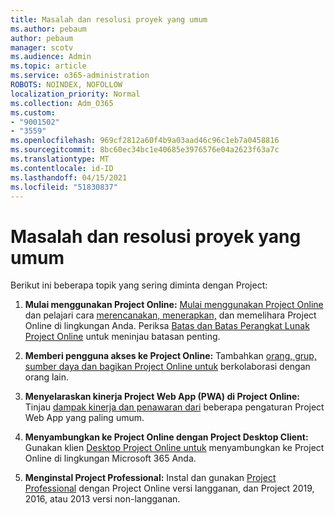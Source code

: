 ```yaml
---
title: Masalah dan resolusi proyek yang umum
ms.author: pebaum
author: pebaum
manager: scotv
ms.audience: Admin
ms.topic: article
ms.service: o365-administration
ROBOTS: NOINDEX, NOFOLLOW
localization_priority: Normal
ms.collection: Adm_O365
ms.custom:
- "9001502"
- "3559"
ms.openlocfilehash: 969cf2812a60f4b9a03aad46c96c1eb7a0458816
ms.sourcegitcommit: 8bc60ec34bc1e40685e3976576e04a2623f63a7c
ms.translationtype: MT
ms.contentlocale: id-ID
ms.lasthandoff: 04/15/2021
ms.locfileid: "51830837"
---
```

# <a name="project-common-issues-and-resolutions"></a>Masalah dan resolusi proyek yang umum

Berikut ini beberapa topik yang sering diminta dengan Project:

1. **Mulai menggunakan Project Online:**  [Mulai menggunakan Project Online](https://docs.microsoft.com/ProjectOnline/get-started-with-project-online) dan pelajari cara [merencanakan, menerapkan,](https://docs.microsoft.com/projectonline/project-online) dan memelihara Project Online di lingkungan Anda. Periksa [Batas dan Batas Perangkat Lunak Project Online](https://docs.microsoft.com/ProjectOnline/project-online-software-boundaries-and-limits) untuk meninjau batasan penting.

2. **Memberi pengguna akses ke Project Online:** Tambahkan [orang, grup, sumber daya dan bagikan Project Online untuk](https://docs.microsoft.com/projectonline/step-2-add-people-to-project-online) berkolaborasi dengan orang lain. 

3. **Menyelaraskan kinerja Project Web App (PWA) di Project Online:** Tinjau [dampak kinerja dan penawaran dari](https://docs.microsoft.com/projectonline/tune-project-online-performance) beberapa pengaturan Project Web App yang paling umum.

4. **Menyambungkan ke Project Online dengan Project Desktop Client:** Gunakan klien [Desktop Project Online untuk](https://docs.microsoft.com/projectonline/connect-to-project-online-with-the-project-online-desktop-client) menyambungkan ke Project Online di lingkungan Microsoft 365 Anda. 

5. **Menginstal Project Professional:** Instal dan gunakan [Project Professional](https://support.office.com/article/install-project-7059249b-d9fe-4d61-ab96-5c5bf435f281) dengan Project Online versi langganan, dan Project 2019, 2016, atau 2013 versi non-langganan.
